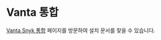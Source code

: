 # Vanta 통합

[Vanta Snyk 통합](https://help.vanta.com/hc/en-us/articles/5766744683668-Vanta-Snyk-Integration) 페이지를 방문하여 설치 문서를 찾을 수 있습니다.
